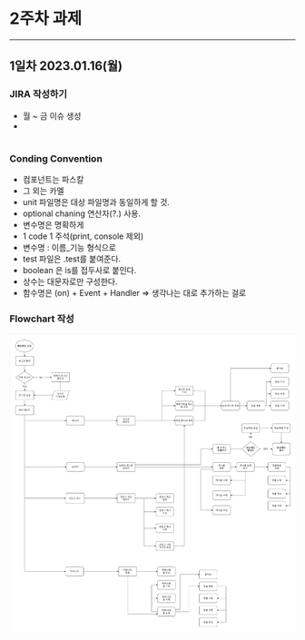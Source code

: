 # 2주차 과제

---

## 1일차 2023.01.16(월)

### JIRA 작성하기

- 월 ~ 금 이슈 생성
- 

# 

### Conding Convention

- 컴포넌트는 파스칼
- 그 외는 카멜
- unit 파일명은 대상 파일명과 동일하게 할 것.
- optional chaning 연산자(?.) 사용.
- 변수명은 명확하게
- 1 code 1 주석(print, console 제외)
- 변수명 : 이름_기능 형식으로
- test 파일은 .test를 붙여준다.
- boolean 은 is를 접두사로 붙인다.
- 상수는 대문자로만 구성한다.
- 함수명은 (on) + Event + Handler
  => 생각나는 대로 추가하는 걸로

### Flowchart 작성

![](README_assets/2023-01-16-16-06-34-image.png)
